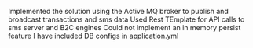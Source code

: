 Implemented the solution using the Active MQ broker to publish and broadcast transactions and sms data
Used Rest TEmplate for API calls to sms server and B2C engines
Could not implement an in memory persist feature I have included DB configs in application.yml
